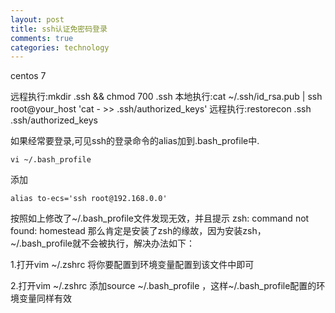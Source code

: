 ```yaml
---
layout: post
title: ssh认证免密码登录
comments: true
categories: technology
---
```


centos 7

远程执行:mkdir .ssh && chmod 700 .ssh 
本地执行:cat ~/.ssh/id_rsa.pub | ssh root@your_host 'cat -  >> .ssh/authorized_keys' 
远程执行:restorecon .ssh .ssh/authorized_keys 

如果经常要登录,可见ssh的登录命令的alias加到.bash_profile中.

    vi ~/.bash_profile

添加

    alias to-ecs='ssh root@192.168.0.0'
    
    
按照如上修改了~/.bash_profile文件发现无效，并且提示 zsh: command not found: homestead 那么肯定是安装了zsh的缘故，因为安装zsh，~/.bash_profile就不会被执行，解决办法如下：

1.打开vim ~/.zshrc  将你要配置到环境变量配置到该文件中即可

2.打开vim ~/.zshrc  添加source ~/.bash_profile ，这样~/.bash_profile配置的环境变量同样有效

<br>
<br>
<br>
<br>
<br>
<br>
<br>
<br>
<br>
<br>
<br>
<br>
<br>
<br>
<br>
<br>
<br>
<br>
<br>
<br>